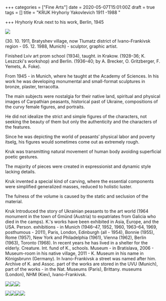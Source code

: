 +++
categories = ["Fine Arts"]
date = 2020-05-07T15:01:00Z
draft = true
tags = []
title = "KRUK Hryhoriy Yakovlevich 1911 -1988 "

+++
Hryhoriy Kruk next to his work, Berlin, 1945  
  
![](https://res.cloudinary.com/dfmbidsgr/image/upload/caneqilxeaenymx.jpeg)

(30. 10. 1911, Bratyshev village, now Tlumatz district of Ivano-Frankivsk region - 05. 12. 1988, Munich) - sculptor, graphic artist.

Finished Lviv art prom school (1934), taught. in Krakow. (1928–36; K. Leszczki's workshop) and Berlin. (1936–40; by A. Brecker, O. Gritzberger, F. Yemets, A. Foke).

From 1945 - in Munich, where he taught at the Academy of Sciences. In his work he was developing monumental and small-format sculptures in bronze, plaster, terracotta.

The main subjects were nostalgia for their native land, spiritual and physical images of Carpathian peasants, historical past of Ukraine, compositions of the curvy female figures, and portraits.

He did not idealize the strict and simple figures of the characters, not seeking the beauty of them but only the authenticity and the characters of the features.

Since he was depicting the world of peasants’ physical labor and poverty itselg, his figures would sometimes come out as extremely rough.

Kruk was transmitting natural movement of human body avoiding superficial poetic gestures.

The majority of pieces were created in expressionist and dynamic style lacking details.

Kruk invented a special kind of carving, where the essential components were simplified generalized masses, reduced to holistic luster.

The fulness of the volume is caused by the static and seclusion of the material.

Kruk Introduced the story of Ukrainian peasants to the art world (1964 monument in the town of Gmünd (Austria) to expatriates from Galicia who died in the camps). K.'s works have been exhibited in Asia, Europe, and the USA. Person. exhibitions - in Munich (1946–47, 1952, 1960, 1963–64, 1969, posthumous - 2011), Paris, London, Edinburgh (all - 1954), Bonnie (1955), Rome (1957), New York and Philadelphia (1961), Vienna (1962), Berlin (1963), Toronto (1968). In recent years he has lived in a shelter for the elderly. Creature. Int. fund of K., schools. Museum - in Bratislava, 2006 - Museum-room in his native village, 2011 - K. Museum in his name in Königsbrunn (Germany). In Ivano-Frankivsk a street was named after him. Archive of K. and Assoc. part of the works are stored in the UVU (Munich), part of the works - in the Nat. Museums (Paris), Brittany. museums (London), NHM (Kiev), Ivano-Frankivsk.

![](https://res.cloudinary.com/dfmbidsgr/image/upload/16-3.jpg)![](https://res.cloudinary.com/dfmbidsgr/image/upload/g-kruk-skulptura-selianina.png)![](https://res.cloudinary.com/dfmbidsgr/image/upload/unnamed.jpg)

![](https://res.cloudinary.com/dfmbidsgr/image/upload/screen-shot-2020-04-29-at-10-25-50-am.png)![](https://res.cloudinary.com/dfmbidsgr/image/upload/g-kruk-skulptura-zhenshchiny-s-polotentsem.png)![](https://res.cloudinary.com/dfmbidsgr/image/upload/1248656-1253592.jpg)![](https://res.cloudinary.com/dfmbidsgr/image/upload/rodina-bighenciv-1938-beton-copy.jpg)